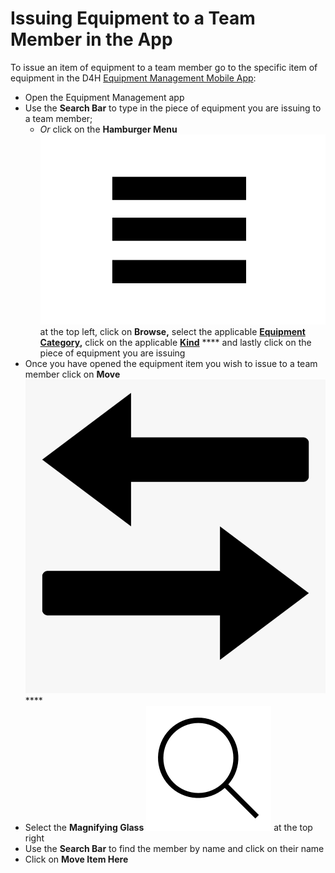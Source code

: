 # Issuing Equipment to a Team Member in the App

To issue an item of equipment to a team member go to the specific item of equipment in the D4H [Equipment Management Mobile App](./):

* Open the Equipment Management app
* Use the **Search Bar** to type in the piece of equipment you are issuing to a team member;&#x20;
  * _Or_ click on the **Hamburger Menu** ![](<../../.gitbook/assets/image (3).png>)at the top left, click on **Browse,** select the applicable [**Equipment Category**](../categories\&kinds/categories/)**,** click on the applicable [**Kind**](../categories\&kinds/kinds/) **** and lastly click on the piece of equipment you are issuing
* Once you have opened the equipment item you wish to issue to a team member click on **Move** ![](../../.gitbook/assets/access.png)****
* Select the **Magnifying Glass** ![](../../.gitbook/assets/3134345-200.png) at the top right
* Use the **Search Bar** to find the member by name and click on their name
* Click on **Move Item Here**

